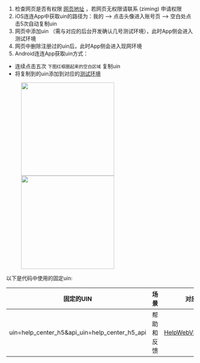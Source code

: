 1. 检查网页是否有权限 [网页地址](https://tsw909.tswjs.org/h5test/page) ，若网页无权限请联系 (ziming) 申请权限
2. iOS连连App中获取uin的路径为：我的 --> 点击头像进入账号页 --> 空白处点击5次自动复制uin
3. 网页中添加uin （需与对应的后台开发确认几号测试环境），此时App侧会进入测试环境
4. 网页中删除注册过的uin后，此时App侧会进入现网环境
5.  Android连连App获取uin方式：

*  连续点击五次 `下图红框圈起来的空白区域` 复制uin
*  将复制到的uin添加到对应的[测试环境](https://tswjs.org/)
<figure class="half">
    <img src="https://raw.githubusercontent.com/wiki/tencentyun/iot-link-android/images/uin1.png" width="250">
    <img src="https://raw.githubusercontent.com/wiki/tencentyun/iot-link-android/images/uin2.png" width="250">
</figure>

以下是代码中使用的固定uin:

| 固定的UIN                                        | 场景                   | 对应文件                    |负责人|
| ----------------------------------------------- | ---------------------- | --------------------------|-----|
| uin=help_center_h5&api_uin=help_center_h5_api   | 帮助和反馈              | [HelpWebViewActivity.kt](https://github.com/tencentyun/iot-link-android/blob/master/app/src/main/java/com/tencent/iot/explorer/link/kitlink/activity/HelpWebViewActivity.kt)   |wenjun|

